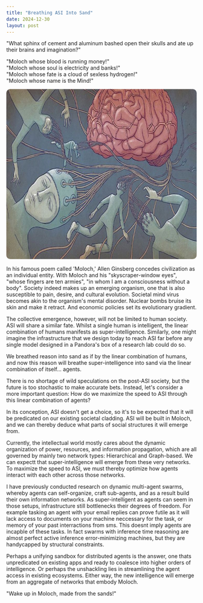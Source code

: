 ```yaml
---
title: "Breathing ASI Into Sand"
date: 2024-12-30
layout: post
---
```


"What sphinx of cement and aluminum bashed open their skulls and ate up their brains and imagination?"

"Moloch whose blood is running money!"  
"Moloch whose soul is electricity and banks!"  
"Moloch whose fate is a cloud of sexless hydrogen!"  
"Moloch whose name is the Mind!"

<p align="center"><img src="/images/moloch.jpg" alt="Alt text" width="750" height="450" style="border-radius: 10px;"></p>

In his famous poem called 'Moloch,' Allen Ginsberg concedes civilization as an individual entity. With Moloch and his "skyscraper-window eyes", "whose fingers are ten armies", "in whom I am a consciousness without a body". Society indeed makes up an emerging organism, one that is also susceptible to pain, desire, and cultural evolution. Societal mind virus becomes akin to the organism's mental disorder. Nuclear bombs bruise its skin and make it retract. And economic policies set its evolutionary gradient.

The collective emergence, however, will not be limited to human society. ASI will share a similar fate. Whilst a single human is intelligent, the linear combination of humans manifests as super-intelligence. Similarly, one might imagine the infrastructure that we design today to reach ASI far before any single model designed in a Pandora's box of a research lab could do so.

We breathed reason into sand as if by the linear combination of humans, and now this reason will breathe super-intelligence into sand via the linear combination of itself... agents.

There is no shortage of wild speculations on the post-ASI society, but the future is too stochastic to make accurate bets. Instead, let's consider a more important question: How do we maximize the speed to ASI through this linear combination of agents?

In its conception, ASI doesn't get a choice, so it's to be expected that it will be predicated on our existing societal cladding. ASI will be built in Moloch, and we can thereby deduce what parts of social structures it will emerge from.

Currently, the intellectual world mostly cares about the dynamic organization of power, resources, and information propagation, which are all governed by mainly two network types: Hierarchical and Graph-based. We can expectt that super-intelligence will emerge from these very networks. To maximize the speed to ASI, we must thereby optimize how agents interact with each other across those networks.

I have previously conducted research on dynamic multi-agent swarms, whereby agents can self-organize, craft sub-agents, and as a result build their own information networks. As super-intelligent as agents can seem in those setups, infrastructure still bottlenecks their degrees of freedom. For example tasking an agent with your email replies can prove futile as it will lack access to documents on your machine neccessary for the task, or memory of your past interractions from sms. This doesnt imply agents are incapble of these tasks. In fact swarms with inference time reasoning are almost perfect active inference error-minimizing machines, but they are handycapped by structural constraints. 

Perhaps a unifying sandbox for distributed agents is the answer, one thats unpredicated on existing apps and ready to coalesce into higher orders of intelligence. Or perhaps the unshackling lies in streamlining the agent access in existing ecosystems. Either way, the new intelligence will emerge from an aggregate of networks that embody Moloch.

"Wake up in Moloch, made from the sands!"